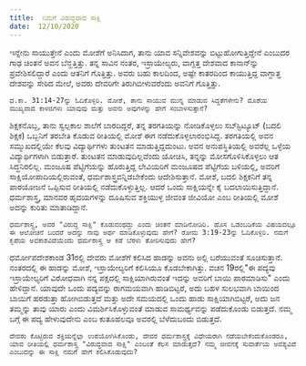 ```yaml
---
title:  ನಿಮಗೆ ವಿರುದ್ಧವಾದ ಸಾಕ್ಷಿ
date:  12/10/2020
---
```


ಇನ್ನೇನು ಸಾಯುತ್ತೇನೆ ಎಂದು ಮೋಶೆಗೆ ಅನಿಸಿದಾಗ, ತಾನು ಯಾವ ಸನ್ನಿವೇಶವನ್ನು ಬಿಟ್ಟುಹೋಗುತ್ತಿದ್ದೇನೆ ಎಂಬುದರ ಗಾಢ ಚಿಂತನೆ ಅವನ ಬೆನ್ಹತ್ತಿತ್ತು. ತನ್ನ ಸಾವಿನ ನಂತರ, ಇಸ್ರಾಯೇಲ್ಯರು, ವಾಗ್ದತ್ತ ದೇಶವಾದ ಕಾನಾನ್‍ನ್ನು ಪ್ರವೇಶಿಸಲಿದ್ದಾರೆ ಎಂದು ಆತನಿಗೆ ಗೊತ್ತಿತ್ತು. ಅವರು ಬಹು ಕಾಲದಿಂದ, ಅಷ್ಟೇ ಕಾತರದಿಂದ ಕಾಯುತ್ತಿದ್ದ ವಾಗ್ದಾತ್ತ ದೇಶವನ್ನು ಸೇರಿದ ಮೇಲೆ, ಅವರು ದೇವರಿಗೇ ತಿರುಗಿಬೀಳುವರೆಂದು ಅವನಿಗೆ ಗೊತ್ತಿತ್ತು.

`ಧ.ಕಾ. 31:14-27ನ್ನು ಓದಿಕೊಳ್ಳಿರಿ. ಮೋಶೆ, ತಾನು ಸಾಯುವ ಮುನ್ನ ಮಾಡುವ ಸಿದ್ಧತೆಗಳೇನು? ಮೊಶೆಯ ಮುಖ್ಯವಾದ ಕಾಳಜಿಗಳು ಯಾವುವು ಮತ್ತು ಅವನು ಅವುಗಳನ್ನು ಹೇಗೆ ಸಂಬಾಳಿಸುತ್ತಾನೆ?`

ಶಿಕ್ಷಕನೊಬ್ಬ, ತಾನು ಸ್ವಲ್ಪಕಾಲ ಶಾಲೆಗೆ ಬಾರದಿದ್ದರೆ, ತನ್ನ ತರಗತಿಯನ್ನು ನೋಡಿಕೊಳ್ಳಲು ಸಬ್‍ಸ್ಟಿಟ್ಯೂಟ್ (ಬದಲಿ ಶಿಕ್ಷಕ) ಒಬ್ಬನಿಗೆ ತರಬೇತಿ ಕೊಡುವ ರೀತಿಯಲ್ಲಿ ಮೋಶೆ ಈಗ ನಡೆದುಕೊಳ್ಳಲಾರಂಭಿಸಿದ್ದ. ತರಗತಿಯಲ್ಲಿ ಅವನ ಸಮ್ಮುಖದಲ್ಲಿಯೇ ಕೆಲವು ವಿದ್ಯಾರ್ಥಿಗಳು ತುಂಟತನ ಮಾಡುತ್ತಿದ್ದದುಂಟು. ಅವನ ಅನುಪಸ್ಥಿತಿಯಲ್ಲಿ ಅವರೆಲ್ಲ ಒಳ್ಳೆಯ ವಿದ್ಯಾರ್ಥಿಗಳಾಗಿ ಬಿಡುತ್ತಾರೆ. ತುಂಟತನ ಮಾಡುವುದಿಲ್ಲವೆಂದು ಯೋಚಿಸಿ, ತನ್ನನ್ನು ಮೋಸಗೊಳಿಸಿಕೊಳ್ಳಲು ಆತ ಸಿದ್ಧನಿರಲಿಲ್ಲ. ಮಂಜೂಷ ಪೆಟ್ಟಿಗೆಯನ್ನು ಹೊರುತ್ತಿದ್ದ ಲೇವಿಯರಿಗೆ ಮಂಜೂಷದ ಪೆಟ್ಟಿಗೆಯ ಬಳಿಯಲ್ಲಿ, ಅವರಿಗೆ ಸಾಕ್ಷಿಯೋಪಾದಿಯಲ್ಲಿರುವಂತೆ, ಧರ್ಮಶಾಸ್ತ್ರವನ್ನಿಡಬೇಕೆಂದು ಆದೇಶಿಸುತ್ತಾನೆ. ಮೋಶೆ, ಬದಲಿ ಶಿಕ್ಷಕನಿಗೆ ತನ್ನ ಪಾಠಯೋಜನೆ ಒಪ್ಪಿಸುವ ರೀತಿಯಲ್ಲಿ ನಡೆದುಕೊಳ್ಳುತ್ತಿಲ್ಲ. ಆದರೆ ಒಂದು ಸಾಕ್ಷಿಯನ್ನೇ ಕೈ ಬದಲಾಯಿಸುತ್ತಿದ್ದಾನೆ. ಧರ್ಮಶಾಸ್ತ್ರ, ಮಾನವರ ಹೃದಯಗಳನ್ನು ದೂಷಿಸುವ ಶಕ್ತಿಯುಳ್ಳ ಜೀವಂತ ಜೀವಿಯೋ ಎಂಬ ರೀತಿಯಲ್ಲಿ ಮೋಶೆ ಅದನ್ನು ಕುರಿತು ಮಾತಾಡಿದ್ದಾನೆ.

`ಧರ್ಮಶಾಸ್ತ್ರ, ಅವರ "ವಿರುದ್ಧ ಸಾಕ್ಷಿ" ಕೊಡುವಂಥದ್ದು ಎಂದು ಚಿಂತನೆ ಮಾಡಿನೋಡಿರಿ. ಹೊಸ ಒಡಂಬಡಿಕೆಯ ವಿಷಯದಲ್ಲೂ ಈ ಆಲೋಚನೆ ಬಂದರೆ ಅದನ್ನು ನಾವು ಅರ್ಥ ಮಾಡಿಕೊಳ್ಳುವುದು ಹೇಗೆ? ರೋಮ 3:19-23ನ್ನು ಓದಿಕೊಳ್ಳಿರಿ. ನಮಗೆ ಕೃಪೆಯ ಅವಕಾಶವಿದೆಯೆಂದು ಧರ್ಮಶಾಸ್ತ್ರ ಆ ಕಡೆ ಬೆರಳು ತೋರಿಸುವುದು ಹೇಗೆ?`

ಧರ್ಮೋಪದೇಶಕಾಂಡ 31ರಲ್ಲಿ ದೇವರು ಮೋಶೆಗೆ ಕಲಿಸಿದ ಹಾಡನ್ನು ಅವನು ಅಲ್ಲಿ ಬರೆಯುವಂತೆ ಸೂಚಿಸುತ್ತಾನೆ. ನಂತರದಲ್ಲಿ ಈ ಹಾಡನ್ನು ಮೋಶೆ, ಇಸ್ರಾಯೇಲ್ಯರಿಗೆ ಕಲಿಸಿಯೂ ಕೊಡಬೇಕಾಗಿತ್ತು. ವಚನ 19ರಲ್ಲಿ"ಈ ಪದ್ಯವು ಇಸ್ರಾಯೇಲ್ಯರಿಗೆ ವಿರೋಧವಾಗಿ ನನ್ನ ಪಕ್ಷದಲ್ಲಿ ಸಾಕ್ಷಿಯಾಗಿರುವಂತೆ ಇದನ್ನು ಅವರಿಗೆ ಬಾಯಿ ಪಾಠಮಾಡಿಸು" ಎಂದು ಹೇಳಿದ್ದಾನೆ. ಯಾವುದೇ ಒಂದು ಪದ್ಯವನ್ನು ರಾಗಮಯವಾಗಿ ಹಾಡಿಬಿಟ್ಟರೆ, ಅದು ಬಹಳ ಸುಲಭವಾಗಿ ಬಾಯಿಂದ ಬಾಯಿಗೆ ಹರಡುತ್ತಾ ಹೋಗಿಬಿಡುತ್ತದೆ ಮತ್ತು ಅದೇ ಸಮಯದಲ್ಲಿ ಒಂದು ಹಾಡು ಸಾಕ್ಷಿಯಾಗಿಬಿಟ್ಟರೆ, ಅದು ಜನ ತಮ್ಮನ್ನು ತಾವು ಯಾರು ಎಂದು ವಿಮರ್ಶಿಸಿಕೊಳ್ಳುವಂತೆ ಮಾಡುವ ಸಾಮರ್ಥ್ಯವನ್ನು ಪಡೆದುಕೊಂಡು ಬಿಡುತ್ತದೆ. ನಮ್ಮ ಬಗ್ಗೆ ಈ ಪದ್ಯ ಹೇಳುವುದೇನು ಎಂಬ ಕುತೂಹಲವೂ ಅವರಲ್ಲಿ ಬೆಳೆದುಬಂದು ಬಿಡುತ್ತದೆ.

`ದೇವರು ಕೊಟ್ಟಿರುವ ಶಕ್ತಿಯನ್ನೆಲ್ಲಾ ಉಪಯೋಗಿಸಿಕೊಂಡು, ದೇವರ ಧರ್ಮಶಾಸ್ತ್ರಕ್ಕೆ ವಿಧೇಯರಾಗಿ ನಡೆಯಬೇಕೆಂದುಕೊಂಡರೂ, ಯಾವ ರೀತಿಯಲ್ಲಿ ಧರ್ಮಶಾಸ್ತ್ರ "ವಿರುದ್ಧವಾದ ಸಾಕ್ಷಿ" ಎಂಬಂತೆ ಕೆಲಸ ಮಾಡುತ್ತದೆ? ನಮ್ಮ ಜೀವನಕ್ಕೆ ಸುವಾರ್ತೆಯ ಅವಶ್ಯವಿದೆ ಎಂಬುದನ್ನು ಈ ಸಾಕ್ಷಿ ನಮಗೆ ಹೇಗೆ ಕಲಿಸಿಕೊಡುವುದು?`